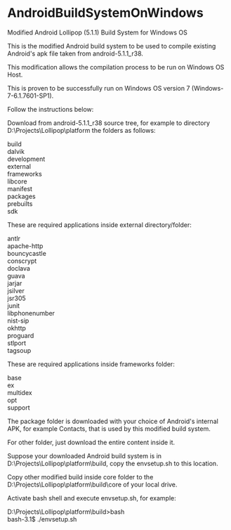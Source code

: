 # AndroidBuildSystemOnWindows
Modified Android Lollipop (5.1.1) Build System for Windows OS

This is the modified Android build system to be used to compile existing Android's apk file taken from android-5.1.1_r38.

This modification allows the compilation process to be run on Windows OS Host. 

This is proven to be successfully run on Windows OS version 7 (Windows-7-6.1.7601-SP1).

Follow the instructions below:

Download from android-5.1.1_r38 source tree, for example to directory D:\Projects\Lollipop\platform the folders as follows:

build  
dalvik  
development  
external  
frameworks  
libcore  
manifest  
packages  
prebuilts  
sdk  

These are required applications inside external directory/folder:  

antlr  
apache-http  
bouncycastle  
conscrypt  
doclava  
guava  
jarjar  
jsilver  
jsr305  
junit  
libphonenumber  
nist-sip  
okhttp  
proguard  
stlport  
tagsoup  

These are required applications inside frameworks folder:  

base  
ex  
multidex  
opt  
support  

The package folder is downloaded with your choice of Android's internal APK, for example Contacts, that is used by this modified build system.
  
For other folder, just download the entire content inside it.  

Suppose your downloaded Android build system is in D:\Projects\Lollipop\platform\build, copy the envsetup.sh to this location.

Copy other modified build inside core folder to the D:\Projects\Lollipop\platform\build\core of your local drive.

Activate bash shell and execute envsetup.sh, for example:

D:\Projects\Lollipop\platform\build>bash  
bash-3.1$ ./envsetup.sh
